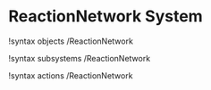 <!-- MOOSE Documentation Stub: Remove this when content is added. -->

# ReactionNetwork System
!syntax objects /ReactionNetwork

!syntax subsystems /ReactionNetwork

!syntax actions /ReactionNetwork
